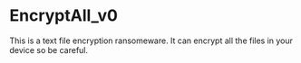 # EncryptAll_v0
This is a text file encryption ransomeware. It can encrypt all the  files in your device so be careful.
